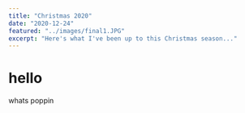 ```yaml
---
title: "Christmas 2020"
date: "2020-12-24"
featured: "../images/final1.JPG"
excerpt: "Here's what I've been up to this Christmas season..."
---
```


# hello

whats poppin